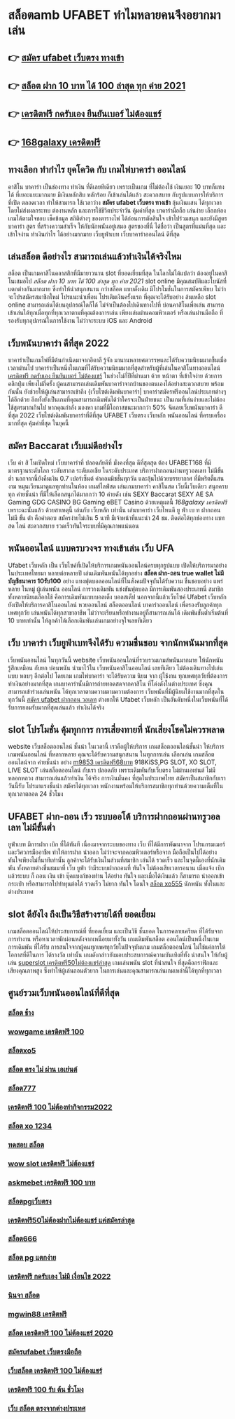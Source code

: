 # สล็อตamb UFABET ทำไมหลายคนจึงอยากมาเล่น

## 👉 [สมัคร ufabet เว็บตรง ทางเข้า](https://www.ufaeat.com/)
## 👉 [สล็อต ฝาก 10 บาท ได้ 100 ล่าสุด ทุก ค่าย 2021](https://www.ufaeat.com/ทางเข้ายูฟ่าเบท-ufabet/)
## 👉 [เครดิตฟรี กดรับเอง ยืนยันเบอร์ ไม่ต้องแชร์](https://www.ufaeat.com/register/)
## 👉 [168galaxy เครดิตฟรี](https://www.ufaeat.com/regis-ufabet-master-free/)

## ทางเลือก ทำกำไร ยุคโควิด กับ  เกมไพ่บาคาร่า ออนไลน์ 

คาสิโน บาคาร่า เป็นช่องทาง ทำเงิน  ที่ดีเลยทีเดียว เพราะเป็นเกม ที่ไม่ต้องใช้ เงินเยอะ 10 บาทก็แทงได้ ที่เยอะแยะมากมาย มีเงินหลักสิบ หลักร้อย ก็เข้าเล่นได้เเล้ว สะดวกสบาย กับรูปแบบการให้บริการ ที่เปิด  ตลอดเวลา ทำให้สามารถ ใช้เวลาว่าง **สมัคร ufabet เว็บตรง ทางเข้า**  ลุ้นเงินแสน ได้ทุกเวลาโดยไม่ส่งผลกระทบ ต่องานหลัก และการใช้ชีวิตประจำวัน  คุ้มค่าที่สุด  บาคาร่ามือถือ เล่นง่าย เลือกห้องเกมได้ตามใจชอบ เช็คข้อมูล สถิติต่างๆ ของตารางไพ่ ได้ก่อนการตัดสินใจ เข้าไปร่วมสนุก และยังมีสูตรบาคาร่า  สูตร   ที่สร้างความสำเร็จ ให้กับนักพนันอยู่เสมอ สูตรของที่นี่ ได้ชื่อว่า เป็นสูตรที่แม่นที่สุด และเข้าใจง่าน ทำเงินกำไร ได้อย่างมากมาย  เว็บยูฟ่าเบท เว็บบาคาร่าออนไลน์ ดีที่สุด

## เล่นสล็อต ดีอย่างไร สามารถเล่นแล้วทำเงินได้จริงไหม

สล็อต เป็นเกมคาสิโนคลาสสิกที่มีมายาวนาน   slot  ที่ยอดเยี่ยมที่สุด ในโลกไม่ได้แปลว่า ต้องอยู่ในคาสิโนเสมอไป  *สล็อต ฝาก 10 บาท ได้ 100 ล่าสุด ทุก ค่าย 2021* slot online มีคุณสมบัติและโบนัสที่แตกต่างกันมากมาย ซึ่งทำให้น่าสนุกสนาน กว่าสล็อต แบบดั้งเดิม  มีโปรโมชั่นในการสมัครเพียบ ไม่ว่าจะโปรสมัครสมาชิกใหม่ โปรแนะนำเพื่อน โปรเติมเงินครั้งแรก ที่คุณจะได้รับอย่าง ล้นเหลือ   slot online สามารถเล่นได้บนอุปกรณ์ใดก็ได้ ไม่จำเป็นต้องไปเดินทางไปที่ บ่อนคาสิโนเพื่อเล่น สามารถเข้าเล่นได้ทุกเมื่อทุกที่ทุกเวลาตามที่คุณต้องการเล่น เพียงเล่นผ่านคอมพิวเตอร์ หรือเล่นผ่านมือถือ ที่รองรับทุกอุปกรณ์ในการใช้งาน ไม่ว่าจะระบบ iOS และ Android

## เว็บพนันบาคาร่า ดีที่สุด 2022 

บาคาร่าเป็นเกมไพ่ที่มีต้นกำเนิดมาจากอิตาลี  รู้จัก มานานหลายศตวรรษและได้รับความนิยมมากขึ้นเมื่อเวลาผ่านไป บาคาร่าเป็นหนึ่งในเกมที่ได้รับความนิยมมากที่สุดสำหรับผู้ที่เล่นในคาสิโนทางออนไลน์ [เครดิตฟรี กดรับเอง ยืนยันเบอร์ ไม่ต้องแชร์](https://www.ufaeat.com/regis-ufabet-master-free/) ในช่วงไม่กี่ปีที่ผ่านมา ด้วย    หน้าตา ที่เข้าใจง่าย ด้วยการ คลิกปุ่ม  เพียงไม่กี่ครั้ง ผู้คนสามารถเล่นเดิมพันบาคาร่าจากบ้านของตนเองได้อย่างสะดวกสบาย  พร้อมกันนั้น ยังช่วยให้ผู้เล่นสามารถเข้าถึง {เว็บไซต์เดิมพันบาคาร่า| บาคาร่าสมัครฟรีออนไลน์ประเภทต่างๆ ได้อีกด้วย อีกทั้งยังเป็นเกมที่คุณสามารถเดิมพันได้ว่าใครจะเป็นฝ่ายชนะ เป็นเกมที่เล่นง่ายและไม่ต้องใช้สูตรมากเกินไป หากคุณกำลัง มองหา  เกมที่มีโอกาสชนะมากกว่า 50%  จัดเลยเว็บพนันบาคาร่า ดีที่สุด 2022  เว็บไซต์เดิมพันบาคาร่าที่ดีที่สุด UFABET เว็บตรง เว็บหลัก พนันออนไลน์ ที่ครบเครื่องมากที่สุด คุ้มค่าที่สุด ในยุคนี้

## สมัคร Baccarat  เว็บแม่ดีอย่างไร 

เว็บ ค่า สิ โนเปิดใหม่ เว็บบาคาร่าที่ ปลอดภัยดีที่ มั่งคงที่สุด ดีที่สุดสุด ต้อง UFABET168 ที่มีมาตรฐานระดับโลก ระดับสากล ระดับเอเชีย ในระดับประเทศ  บริการฝากถอนผ่านทรูวอลเลท ไม่มีขั้นต่ำ  นอกจากนี้ยังคืนเงิน 0.7 เปอร์เซ็นต์ ค่าคอมมิชชั่นทุกวัน  และลุ้นไปด้วยบรรยากาศ ที่มีพริตตี้แสนงาม  หมุนเวียนมาดูแลทุกท่านในห้อง เกมส์ไลฟ์สด เล่นเกมบาคาร่า คาสิโนสด เว็บนี้เว็บเดียว สนุกครบทุก ค่ายชั้นนำ ที่มีให้เลือกสนุกได้มากกว่า 10 ค่ายดัง เช่น  SEXY Baccarat SEXY AE SA Gaming GDG CASINO BG Gaming eBET Casino ด้วยเหตุผลนี้ *168galaxy เครดิตฟรี* เพราะฉะนั้นแล้ว ด้วยสาเหตุนี้ เล่นกับ เว็บหลัก เท่านั่น เล่นบาคาร่า เว็บไหนดี  ยู ฟ่า เบ ท ฝากถอน ไม่มี ขั้น ต่ํา  คือคำตอบ สมัครง่ายไม่เกิน 5 นาที มีเจ้าหน้าที่แนะนำ 24 ชม. ติดต่อได้ทุกช่องทาง แชทสด ไลน์ สะดวกสบาย รวดเร็วทันใจระบบที่มีคุณภาพแน่นอน


## พนันออนไลน์ แบบครบวงจร ทางเข้าเล่น เว็บ UFA 

 Ufabet เว็บหลัก  เป็น  เว็บไซค์ที่เปิดให้บริการเกมพนันออนไลน์ครบทุกรูปแบบ เปิดให้บริการมาอย่างในประเทศไทยมา หลายต่อหลายปี เล่นเดิมพันพนันได้ทุกอย่าง **สล็อต ฝาก-ถอน true wallet ไม่มี บัญชีธนาคาร 10รับ100**  อย่าง  แทงฟุตบอลออนไลน์ที่ในสังคมปัจจุบันได้รับความ ชื่นชอบอย่าง  แพร่หลาย ในหมู่ ผู้เล่นพนัน ออนไลน์  การวางเดิมพัน แข่งขันฟุตบอล มีการเดิมพันสองประเภทนี่ สมาชิกทั้งหลายนิยมเลือกใช้  คือการเดิมพันแบบบอลเต็ง บอลสเต็ป นอกจากนี้แล้วเว็บไซค์ Ufabet เว็บหลัก ยังเปิดให้บริการคาสิโนออนไลน์ หวยออนไลน์ สล็อตออนไลน์ บาคาร่าออนไลน์  เพื่อรองรับลูกค้าทุกเพศทุกวัย เล่นพนันได้ทุกสาขาอาชีพ ไม่ว่าจะเรียนหรือทำงานอยู่ก็สามารถเล่นได้ เดิมพันขั้นต่ำเริ่มต้นที่ 10 บาทเท่านั้น ให้ลูกค้าได้เลือกเดิมพันเล่นเกมอย่างจุใจเลยทีเดียว


## เว็บ บาคาร่า เว็บยูฟ่าเบทจึงได้รับ ความชื่นชอบ จากนักพนันมากที่สุด

เว็บพนันออนไลน์ ในทุกวันนี้   website เว็บพนันออนไลน์ที่รวบรวมเกมส์พนันมากมาย  ให้นักพนัน รู้สึกเหมือน กับยก บ่อนพนัน  นำมาไว้ใน เว็บพนันคาสิโนออนไลน์ เลยทีเดียว ไม่ต้องเดินทางไปเล่นแบบ หลบๆ อีกต่อไป โดยเกม เกมไพ่บาคาร่า จะได้รับความ นิยม  จาก ผู้ใช้งาน ทุกเพศทุกวัยที่ต้องการ ทำเงินอย่างมากที่สุด เกมบาคาร่านั้นมีการถ่ายทอดสดจากคาสิโน ที่โด่งดังในต่างประเทศ ซึ่งคุณสามารถเข้าร่วมเล่นพนัน ได้ทุกเวลาตามความตามความต้องการ  เว็บพนันที่มีผู้นิยมใช้งานมากที่สุดในทุกวันนี้ [สมัคร ufabet ฝากถอน วอเลท](https://www.ufaeat.com/ufabet-master-login/)  ต่างยกให้ Ufabet เว็บหลัก เป็นอันดับหนึ่งในเว็บพนันที่ได้รับการยอมรับมากที่สุดเล่นแล้ว ทำเงินได้จริง 


##  slot   โปรโมชั่น   คุ้มทุกการ การเสี่ยงทายที่ นักเสี่ยงโชคไม่ควรพลาด

 website เว็บสล็อตออนไลน์ ชั้นนำ ในเวลานี้ เราคือผู้ให้บริการ เกมสล็อตออนไลน์ชั้นนำ   ให้บริการ  เกมพนันออนไลน์ ที่หลากหลาย คุณจะได้รับความสนุกสนาน ในทุกการเล่น เลือกเล่น เกมสล็อตออนไลน์จาก ค่ายชั้นนำ อย่าง [m9853 เครดิตฟรี68บาท](https://www.ufaeat.com/) 918KiSS,PG SLOT, XO SLOT, LIVE SLOT เล่นสล็อตออนไลน์ กับเรา ปลอดภัย เพราะเดิมพันกับเว็บตรง ไม่ผ่านเอเย่นต์ ไม่มีหลอกหลวง  สามารถเล่นแล้วทำเงิน ได้จริง การเงินมั่นคง ที่สุดในประเทศไทย สมัครเป็นสมาชิกกับเราวันนี้รับ  โปรมาแรงชั้นนำ สมัครได้ทุกเวลา พนักงานพร้อมให้บริการสมาชิกทุกท่านด้วยความเต็มที่ในทุกเวลาตลอด 24 ชั่วโมง


## UFABET ฝาก-ถอน เร็ว ระบบออโต้ บริการฝากถอนผ่านทรูวอลเลท ไม่มีขั้นต่ำ 

ยูฟ่าเบท  มีการฝาก   เบิก ที่ได้ทันที เนื่องมาจากระบบของทาง เว็บ ที่ได้มีการพัฒนาจาก โปรแกรมเมอร์และวิศวกรมืออาชีพ ทำให้การฝาก   นำออก ไม่ว่าจะจากคอมพิวเตอร์หรือจาก มือถือเป็นไปได้อย่าง ทันใจเพียงไม่กี่นาทีเท่านั้น  ลูกค้าจะได้รับเงินในส่วนที่สมาชิก  เล่นได้ รวดเร็ว  และในจุดนี้เองที่นักเดิมพัน ทั้งหลายต่างชื่นชมมาที่ เว็บ  ยูฟ่า ว่ามีระบบฝากถอนที่ ทันใจ ไม่ต้องเสียเวลารอนาน เมื่อแจ้ง  เบิก แล้วระบบ ก็ ถอน เงิน เข้า บุ๊คแบงก์ของท่าน ได้อย่าง ทันใจ และเมื่อได้เงินแล้ว ก็สามารถ  นำออกเข้ากระเป๋า หรือสามารถไปทำทุนต่อได้ รวดเร็ว    ไม่ยาก ทันใจ โดนใจ [สล็อต xo555](https://www.ufaeat.com/regis-ufabet-master-free/) นักพนัน ทั้งในและต่างประเทศ

##  slot  ดียังไง ถึงเป็นวิธีสร้างรายได้ที่ ยอดเยี่ยม 

 เกมสล็อตออนไลน์ให้ประสบการณ์ที่ ที่ยอดเยี่ยม  และเป็นวิธี ชั้นยอด ในการคลายเครียด ที่ได้รับจาก การทำงาน หรือหาเวลาพักผ่อนหลังจากเหนื่อยมาทั้งวัน  เกมเดิมพันสล็อต ออนไลน์เป็นหนึ่งในเกม การเดิมพัน ที่ได้รับ การสนใจจากผู้คนทุกเพศทุกวัยในปัจจุบันเกม เกมสล็อตออนไลน์  ไม่ใช่แค่การให้โอกาสที่ดีในการ ได้รางวัล เท่านั้น เกมดังกล่าวยังมอบประสบการณ์ความบันเทิงที่ทั้ง น่าสนใจ ให้กับผู้เล่น [superslot เครดิตฟรี50ไม่ต้องแชร์ล่าสุด](https://www.ufaeat.com/ทางเข้ายูฟ่าเบท-ufabet/)  เกมเล่นพนัน slot ที่น่าสนใจ ที่สุดคือกราฟิกและเสียงคุณภาพสูง ซึ่งทำให้ผู้เล่นถอนตัวยาก ในการเล่นและคุณสามารถเล่นเกมเหล่านี้ได้ทุกที่ทุกเวลา 


## ศูนย์รวมเว็บพนันออนไลน์ที่ดีที่สุด

### [สล็อต ช้าง](https://atom.io/themes/ทางเข้า%20UFAEAT%20เว็บตรง%20UFABET%20asia%20เครดิตฟรี%20008%20สล็อต%20ฟรีเครดิต%20100%)
### [wowgame เครดิตฟรี 100](https://atom.io/themes/ทางเข้า%20UFAEAT%20เว็บตรง%20UFABET%20ทาง%20เข้า%20โจ๊ก%20เกอร์%20สล็อต%20008%20สล็อต%20ฟรีเครดิต%20100%)
### [สล็อตxo5](https://atom.io/themes/ทางเข้า%20UFAEAT%20เว็บตรง%20UFABET%20สล็อต%20ตรง%20ไม่%20ผ่าน%20เอเย่นต์%20008%20สล็อต%20ฟรีเครดิต%20100%)
### [สล็อต ตรง ไม่ ผ่าน เอเย่นต์](https://atom.io/themes/ทางเข้า%20UFAEAT%20เว็บตรง%20UFABET%20ทางเข้า%20สล็อต%20369%20008%20สล็อต%20ฟรีเครดิต%20100%)
### [สล็อต777](https://atom.io/themes/ทางเข้า%20UFAEAT%20เว็บตรง%20UFABET%20918kiss%20สล็อต%20เครดิต%20ฟรี%20100%20ไม่%20ต้อง%20แชร์%20008%20สล็อต%20ฟรีเครดิต%20100%)
### [เครดิตฟรี 100 ไม่ต้องทำกิจกรรม2022](https://atom.io/themes/ทางเข้า%20UFAEAT%20เว็บตรง%20UFABET%2077%20evoสล็อต%20008%20สล็อต%20ฟรีเครดิต%20100%)
### [สล็อต xo 1234](https://atom.io/themes/ทางเข้า%20UFAEAT%20เว็บตรง%20UFABET%20สล็อต147%20008%20สล็อต%20ฟรีเครดิต%20100%)
### [ทดสอบ สล็อต](https://atom.io/themes/ทางเข้า%20UFAEAT%20เว็บตรง%20UFABET%20ufafun88%20เครดิตฟรี%20008%20สล็อต%20ฟรีเครดิต%20100%)
### [wow slot เครดิตฟรี ไม่ต้องแชร์](https://atom.io/themes/ทางเข้า%20UFAEAT%20เว็บตรง%20UFABET%20ปั่นสล็อต%20เครดิตฟรี%20008%20สล็อต%20ฟรีเครดิต%20100%)
### [askmebet เครดิตฟรี 100 บาท](https://atom.io/themes/ทางเข้า%20UFAEAT%20เว็บตรง%20UFABET%20สล็อต%20เว็บตรง%20008%20สล็อต%20ฟรีเครดิต%20100%)
### [สล็อตpgเว็บตรง](https://atom.io/themes/ทางเข้า%20UFAEAT%20เว็บตรง%20UFABET%20เครดิตฟรี%20กดรับเอง%20ยืนยันเบอร์ล่าสุด%20ไม่ต้องแชร์%20008%20สล็อต%20ฟรีเครดิต%20100%)
### [เครดิตฟรี50ไม่ต้องฝากไม่ต้องแชร์ แค่สมัครล่าสุด](https://atom.io/themes/ทางเข้า%20UFAEAT%20เว็บตรง%20UFABET%20บทความ%20สล็อต%20008%20สล็อต%20ฟรีเครดิต%20100%)
### [สล็อต666](https://atom.io/themes/ทางเข้า%20UFAEAT%20เว็บตรง%20UFABET%20เครดิตฟรี%20100%20บาท%20กดรับเอง%20008%20สล็อต%20ฟรีเครดิต%20100%)
### [สล็อต pg แตกง่าย](https://atom.io/themes/ทางเข้า%20UFAEAT%20เว็บตรง%20UFABET%20สล็อต%20เว็บตรง%20ขั้นต่ำ%201%20บาท%20008%20สล็อต%20ฟรีเครดิต%20100%)
### [เครดิตฟรี กดรับเอง ไม่มี เงื่อนไข 2022](https://atom.io/themes/ทางเข้า%20UFAEAT%20เว็บตรง%20UFABET%20สมัคร%20ufabet%20เว็บตรงฝากถอน%20ไม่มีขั้นต่ำ%20008%20สล็อต%20ฟรีเครดิต%20100%)
### [นินจา สล็อต](https://atom.io/themes/ทางเข้า%20UFAEAT%20เว็บตรง%20UFABET%20blmสล็อต%20008%20สล็อต%20ฟรีเครดิต%20100%)
### [mgwin88 เครดิตฟรี](https://atom.io/themes/ทางเข้า%20UFAEAT%20เว็บตรง%20UFABET%20เครดิตฟรี%20ไม่ต้องฝาก%20ไม่ต้องแชร์%20แค่สมัคร%20กดรับเอง%20008%20สล็อต%20ฟรีเครดิต%20100%)
### [สล็อต เครดิตฟรี 100 ไม่ต้องแชร์ 2020](https://atom.io/themes/ทางเข้า%20UFAEAT%20เว็บตรง%20UFABET%20m98สล็อต%20008%20สล็อต%20ฟรีเครดิต%20100%)
### [สมัครufabet เว็บตรงมือถือ](https://atom.io/themes/ทางเข้า%20UFAEAT%20เว็บตรง%20UFABET%20สล็อต%2099%20racha%20008%20สล็อต%20ฟรีเครดิต%20100%)
### [เว็บสล็อต เครดิตฟรี 100 ไม่ต้องแชร์](https://atom.io/themes/ทางเข้า%20UFAEAT%20เว็บตรง%20UFABET%20สล็อต%20แจ็%20ค%20พอ%20ต%20แตกง่าย%202021%20008%20สล็อต%20ฟรีเครดิต%20100%)
### [เครดิตฟรี 100 รับ ต้น ชั่วโมง](https://atom.io/themes/ทางเข้า%20UFAEAT%20เว็บตรง%20UFABET%20เครดิตฟรี50%20ยืนยันเบอร์โทร%20008%20สล็อต%20ฟรีเครดิต%20100%)
### [เว็บ สล็อต ตรงจากต่างประเทศ](https://atom.io/themes/ทางเข้า%20UFAEAT%20เว็บตรง%20UFABET%20สมัคร%20ufabet%20แทงบอล%20008%20สล็อต%20ฟรีเครดิต%20100%)